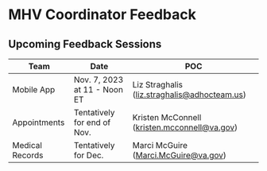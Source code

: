 # MHV Coordinator Feedback

## Upcoming Feedback Sessions
| Team | Date | POC |
| ---- | ---- | ---- |
| Mobile App | Nov. 7, 2023 at 11 - Noon ET | Liz Straghalis (liz.straghalis@adhocteam.us) |
| Appointments | Tentatively for end of Nov. | Kristen McConnell (kristen.mcconnell@va.gov) |
| Medical Records | Tentatively for Dec. | Marci McGuire (Marci.McGuire@va.gov) |
